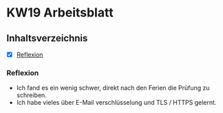 # KW19 Arbeitsblatt

## Inhaltsverzeichnis
- [X] [Reflexion](#Reflexion)

### Reflexion
- Ich fand es ein wenig schwer, direkt nach den Ferien die Prüfung zu schreiben.
- Ich habe vieles über E-Mail verschlüsselung und TLS / HTTPS gelernt.